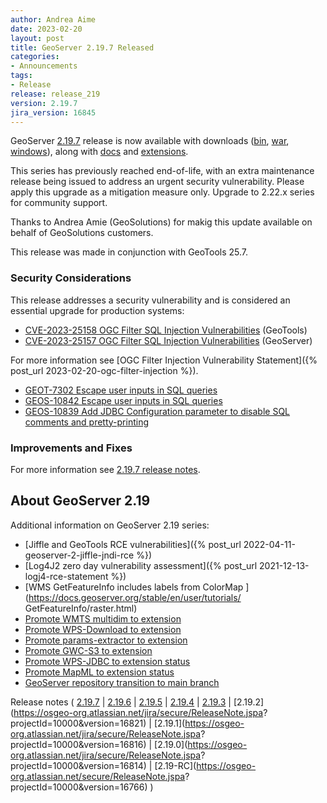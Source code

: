 ```yaml
---
author: Andrea Aime
date: 2023-02-20
layout: post
title: GeoServer 2.19.7 Released
categories:
- Announcements
tags:
- Release
release: release_219
version: 2.19.7
jira_version: 16845
---
```


GeoServer [2.19.7](/release/2.19.7/) release is now available with downloads ([bin](https://sourceforge.net/projects/geoserver/files/GeoServer/2.19.7/geoserver-2.19.7-bin.zip/download), [war](https://sourceforge.net/projects/geoserver/files/GeoServer/2.19.7/geoserver-2.19.7-war.zip/download), [windows](https://sourceforge.net/projects/geoserver/files/GeoServer/2.19.7/GeoServer-2.19.7-winsetup.exe/download)), along with [docs](https://sourceforge.net/projects/geoserver/files/GeoServer/2.19.7/geoserver-2.19.7-htmldoc.zip/download) and [extensions](https://sourceforge.net/projects/geoserver/files/GeoServer/2.19.7/extensions/).

This series has previously reached end-of-life, with an extra maintenance release being issued to address an urgent security vulnerability. Please apply this upgrade as a mitigation measure only. Upgrade to 2.22.x series for community support.

Thanks to Andrea Amie (GeoSolutions) for makig this update available on behalf of GeoSolutions customers.

This release was made in conjunction with GeoTools 25.7.

### Security Considerations

This release addresses a security vulnerability and is considered an essential upgrade for production systems:

* [CVE-2023-25158 OGC Filter SQL Injection Vulnerabilities](https://github.com/geotools/geotools/security/advisories/GHSA-99c3-qc2q-p94m) (GeoTools)
* [CVE-2023-25157 OGC Filter SQL Injection Vulnerabilities](https://github.com/geoserver/geoserver/security/advisories/GHSA-7g5f-wrx8-5ccf) (GeoServer)

For more information see [OGC Filter Injection Vulnerability Statement]({% post_url 2023-02-20-ogc-filter-injection %}). 

* [GEOT-7302 Escape user inputs in SQL queries](https://osgeo-org.atlassian.net/browse/GEOT-7302)
* [GEOS-10842 Escape user inputs in SQL queries](https://osgeo-org.atlassian.net/browse/GEOS-10842)
* [GEOS-10839 Add JDBC Configuration parameter to disable SQL comments and pretty-printing](https://osgeo-org.atlassian.net/browse/GEOS-10839)

### Improvements and Fixes

For more information see [2.19.7 release notes](https://github.com/geoserver/geoserver/releases/tag/2.19.7).

## About GeoServer 2.19

 Additional information on GeoServer 2.19 series:
 
 * [Jiffle and GeoTools RCE vulnerabilities]({% post_url 2022-04-11-geoserver-2-jiffle-jndi-rce %})
 * [Log4J2 zero day vulnerability assessment]({% post_url 2021-12-13-logj4-rce-statement %})
 * [WMS GetFeatureInfo includes labels from ColorMap ](https://docs.geoserver.org/stable/en/user/tutorials/ GetFeatureInfo/raster.html)
 * [Promote WMTS multidim to extension](https://github.com/geoserver/geoserver/wiki/GSIP-196)
 * [Promote WPS-Download to extension](https://github.com/geoserver/geoserver/wiki/GSIP-195)
 * [Promote params-extractor to extension](https://github.com/geoserver/geoserver/wiki/GSIP-194)
 * [Promote GWC-S3 to extension](https://github.com/geoserver/geoserver/wiki/GSIP-193)
 * [Promote WPS-JDBC to extension status](https://github.com/geoserver/geoserver/wiki/GSIP-197)
 * [Promote MapML to extension status](https://github.com/geoserver/geoserver/wiki/GSIP-200)
 * [GeoServer repository transition to main branch](main-branch.html)

Release notes
( [2.19.7](https://github.com/geoserver/geoserver/releases/tag/2.19.7)
\| [2.19.6](https://github.com/geoserver/geoserver/releases/tag/2.19.6)
\| [2.19.5](https://osgeo-org.atlassian.net/secure/ReleaseNote.jspa?projectId=10000&version=16839)
\| [2.19.4](https://osgeo-org.atlassian.net/secure/ReleaseNote.jspa?projectId=10000&version=16832)
\| [2.19.3](https://osgeo-org.atlassian.net/secure/ReleaseNote.jspa?projectId=10000&version=16824)
\| [2.19.2](https://osgeo-org.atlassian.net/jira/secure/ReleaseNote.jspa? projectId=10000&version=16821)
\| [2.19.1](https://osgeo-org.atlassian.net/jira/secure/ReleaseNote.jspa? projectId=10000&version=16816)
\| [2.19.0](https://osgeo-org.atlassian.net/jira/secure/ReleaseNote.jspa? projectId=10000&version=16814)
\| [2.19-RC](https://osgeo-org.atlassian.net/secure/ReleaseNote.jspa? projectId=10000&version=16766) )
